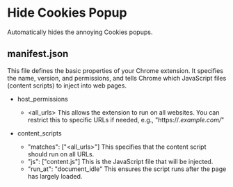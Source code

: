# Hide Cookies Popup
Automatically hides the annoying Cookies popups.

## manifest.json
This file defines the basic properties of your Chrome extension.
It specifies the name, version, and permissions, and tells Chrome
which JavaScript files (content scripts) to inject into web pages.

- host_permissions
    - <all_urls>
This allows the extension to run on all websites.
You can restrict this to specific URLs if needed, e.g., "https://*.example.com/*"

- content_scripts
    - "matches": ["<all_urls>"]
This specifies that the content script should run on all URLs.
    - "js": ["content.js"]
This is the JavaScript file that will be injected.
    - "run_at": "document_idle"
This ensures the script runs after the page has largely loaded.